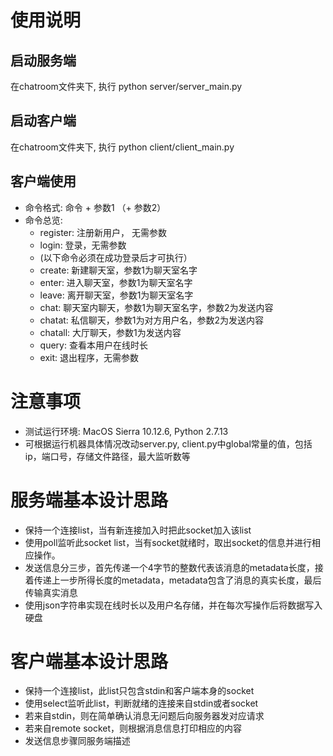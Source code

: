 # 使用说明

## 启动服务端
在chatroom文件夹下, 执行
python server/server_main.py

## 启动客户端
在chatroom文件夹下, 执行
python client/client_main.py

## 客户端使用
- 命令格式: 命令 + 参数1 （+ 参数2）
- 命令总览:
    - register: 注册新用户， 无需参数
    - login: 登录，无需参数
    - (以下命令必须在成功登录后才可执行）
    - create: 新建聊天室，参数1为聊天室名字
    - enter: 进入聊天室，参数1为聊天室名字
    - leave: 离开聊天室，参数1为聊天室名字
    - chat: 聊天室内聊天，参数1为聊天室名字，参数2为发送内容
    - chatat: 私信聊天，参数1为对方用户名，参数2为发送内容
    - chatall: 大厅聊天，参数1为发送内容
    - query: 查看本用户在线时长
    - exit: 退出程序，无需参数

# 注意事项
- 测试运行环境: MacOS Sierra 10.12.6, Python 2.7.13
- 可根据运行机器具体情况改动server.py, client.py中global常量的值，包括ip，端口号，存储文件路径，最大监听数等

# 服务端基本设计思路
- 保持一个连接list，当有新连接加入时把此socket加入该list
- 使用poll监听此socket list，当有socket就绪时，取出socket的信息并进行相应操作。
- 发送信息分三步，首先传递一个4字节的整数代表该消息的metadata长度，接着传递上一步所得长度的metadata，metadata包含了消息的真实长度，最后传输真实消息
- 使用json字符串实现在线时长以及用户名存储，并在每次写操作后将数据写入硬盘

# 客户端基本设计思路
- 保持一个连接list，此list只包含stdin和客户端本身的socket
- 使用select监听此list，判断就绪的连接来自stdin或者socket
- 若来自stdin，则在简单确认消息无问题后向服务器发对应请求
- 若来自remote socket，则根据消息信息打印相应的内容
- 发送信息步骤同服务端描述